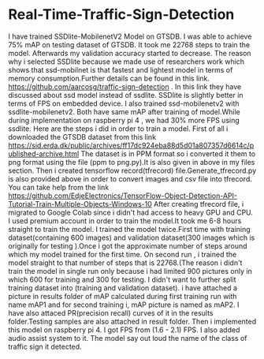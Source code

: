 # Real-Time-Traffic-Sign-Detection
I have trained SSDlite-MobilenetV2 Model on GTSDB. I was able to achieve 75% mAP on testing dataset of GTSDB. It took me 22768 steps to train the model. Afterwards my validation accuracy started to decrease.
The reason why i selected SSDlite because we made use of researchers work which shows that ssd-mobilnet is that fastest and lightest model in terms of memory consumption.Further details can be found in this link. https://github.com/aarcosg/traffic-sign-detection . In this link they have discussed about ssd model instead of ssdlite. SSDlite is slightly better in terms of FPS on embedded device. I also trained ssd-mobilenetv2 with ssdlite-mobilenetv2. Both have same mAP after training of model.While during implementation on raspberry pi 4 , we had 30% more FPS using ssdlite.
Here are the steps i did in order to train a model.
First of all i downloaded the GTSDB dataset from this link https://sid.erda.dk/public/archives/ff17dc924eba88d5d01a807357d6614c/published-archive.html
The dataset is in PPM format so i converted it them to png format using the file (ppm to png.py).It is also given in above in my files section.
Then i created tensorflow record(tfrecord) file.Generate_tfrecord.py is also provided above in order to convert images and csv file into tfrecord. You can take help from the link https://github.com/EdjeElectronics/TensorFlow-Object-Detection-API-Tutorial-Train-Multiple-Objects-Windows-10
After creating tfrecord file, i migrated to Google Colab since i didn't had access to heavy GPU and CPU.
I used premium account in order to train the model.It took me 6-8 hours straight to train the model.
I trained the model twice.First time with training dataset(containing 600 images) and validation dataset(300 images which is originally for testing ).Once i got the approximate number of steps around which my model trained for the first time. On second run , i trained the model straight to that number of steps that is 22768.(The reason i didn't train the model in single run only because i had limited 900 pictures only in which 600 for training and 300 for testing. I didn't want to further split training dataset into (training and validation dataset).
i have attached a picture in results folder of mAP calculated during first training run with name mAP1 and for second training i, mAP picture is named as mAP2.
I have also attaced PR(precision recall) curves of it in the results folder.Testing samples are also attached in result folder.
Then i implemented this model on raspberry pi 4. I got FPS from (1.6 - 2.1) FPS.
I also added audio assist system to it. The model say out loud the name of the class of traffic sign it detected.
